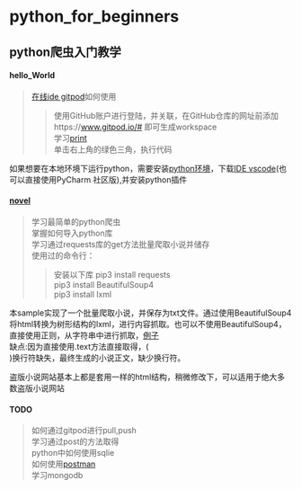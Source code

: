 # python_for_beginners
## python爬虫入门教学  
#### hello_World
> [在线ide gitpod](https://gitpod.io/workspaces/)如何使用  
>>使用GitHub账户进行登陆，并关联，在GitHub仓库的网址前添加https://www.gitpod.io/# 即可生成workspace  
> 学习[print](https://github.com/paigupai/python_for_beginners/blob/master/hello_world.py)   
> 单击右上角的绿色三角，执行代码  

如果想要在本地环境下运行python，需要安装[python环境](https://www.python.org/)，下载[IDE vscode](https://code.visualstudio.com/)(也可以直接使用PyCharm 社区版),并安装python插件
#### [novel](https://github.com/paigupai/python_for_beginners/blob/master/novel.py)
> 学习最简单的python爬虫  
> 掌握如何导入python库  
> 学习通过requests库的get方法批量爬取小说并储存  
> 使用过的命令行： 
>> 安装以下库
>> pip3 install requests  
>> pip3 install BeautifulSoup4  
>> pip3 install lxml  

本sample实现了一个批量爬取小说，并保存为txt文件。通过使用BeautifulSoup4将html转换为树形结构的lxml，进行内容抓取。也可以不使用BeautifulSoup4，直接使用正则，从字符串中进行抓取，[例子](https://github.com/paigupai/ghost_soldier/blob/master/ghost_soldier.py)  
缺点:因为直接使用.text方法直接取得，(<br>)换行符缺失，最终生成的小说正文，缺少换行符。  

盗版小说网站基本上都是套用一样的html结构，稍微修改下，可以适用于绝大多数盗版小说网站  

#### TODO  
> 如何通过gitpod进行pull,push  
> 学习通过post的方法取得  
> python中如何使用sqlie  
> 如何使用[postman](https://www.getpostman.com/)  
> 学习mongodb
